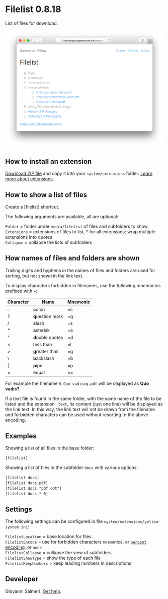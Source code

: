 # Filelist 0.8.18

List of files for download.

<p align="center"><img src="SCREENSHOT.png" alt="Screenshot"></p>

## How to install an extension

[Download ZIP file](https://github.com/GiovanniSalmeri/yellow-filelist/archive/refs/heads/main.zip) and copy it into your `system/extensions` folder. [Learn more about extensions](https://github.com/annaesvensson/yellow-update).

## How to show a list of files

Create a [filelist] shortcut.

The following arguments are available, all are optional:

`Folder` = folder under `media/filelist` of files and subfolders to show  
`Extensions` = extensions of files to list, \* for all extensions; wrap multiple extensions into quotes   
`Collapse` = collapse the lists of subfolders  

## How names of files and folders are shown

Trailing digits and hyphens in the names of files and folders are used for sorting, but not shown in the link text.

To display characters forbidden in filenames, use the following mnemonics prefixed with `=`:

| Character | Name | Mnemonic |
|---|---|---|
| : | **c**olon | =c |
| ? | **q**uestion mark | =q |
| / | **s**lash | =s |
| * | **a**sterisk | =a |
| " | **d**ouble quotes | =d |
| < | **l**ess than | =l |
| > | **g**reater than | =g |
| \\ | **b**ackslash | =b |
| \| | **p**ipe | =p |
| = | equal | == |

For example the filename `5-Quo vadis=q.pdf` will be displayed as **Quo vadis?**.

If a text file is found in the same folder, with the same name of the file to be listed and the extension `.text`, its content (just one line) will be displayed as the link text. In this way, the link text will not be drawn from the filename and forbidden characters can be used without resorting to the above encoding.

## Examples

Showing a list of all files in the base folder:

`[filelist]`

Showing a list of files in the subfolder `docs` with various options:

`[filelist docs]`   
`[filelist docs pdf]`   
`[filelist docs "pdf odt"]`   
`[filelist docs * 0]`   

## Settings

The following settings can be configured in file `system/extensions/yellow-system.ini`:

`FilelistLocation` = base location for files   
`FilelistEncode` = use for forbidden characters `mnemo`nics, or [`percent` encoding](https://en.wikipedia.org/wiki/Percent-encoding), or `none`   
`FilelistCollapse` = collapse the view of subfolders   
`FilelistShowType` = show the type of each file   
`FilelistKeepNumbers` = keep leading numbers in descriptions   

## Developer

Giovanni Salmeri. [Get help](https://datenstrom.se/yellow/help/).

